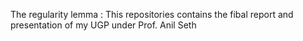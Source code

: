 The regularity lemma :
This repositories contains the fibal report and presentation of my UGP under Prof. Anil Seth
